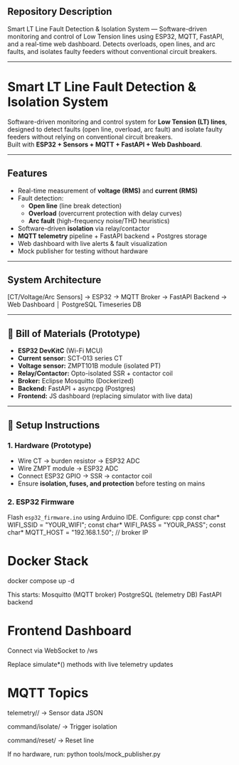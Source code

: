 ## Repository Description
Smart LT Line Fault Detection & Isolation System — Software-driven monitoring and control of Low Tension lines using ESP32, MQTT, FastAPI, and a real-time web dashboard. Detects overloads, open lines, and arc faults, and isolates faulty feeders without conventional circuit breakers.

---

# Smart LT Line Fault Detection & Isolation System

Software-driven monitoring and control system for **Low Tension (LT) lines**, designed to detect faults (open line, overload, arc fault) and isolate faulty feeders without relying on conventional circuit breakers.  
Built with **ESP32 + Sensors + MQTT + FastAPI + Web Dashboard**.

---

##  Features
- Real-time measurement of **voltage (RMS)** and **current (RMS)**  
- Fault detection:
  -  **Open line** (line break detection)  
  -  **Overload** (overcurrent protection with delay curves)  
  -  **Arc fault** (high-frequency noise/THD heuristics)  
- Software-driven **isolation** via relay/contactor  
- **MQTT telemetry** pipeline + FastAPI backend + Postgres storage  
- Web dashboard with live alerts & fault visualization  
- Mock publisher for testing without hardware  

---

## System Architecture
[CT/Voltage/Arc Sensors] → ESP32 → MQTT Broker → FastAPI Backend → Web Dashboard
│
PostgreSQL Timeseries DB


---

## 🧰 Bill of Materials (Prototype)
- **ESP32 DevKitC** (Wi-Fi MCU)  
- **Current sensor:** SCT-013 series CT  
- **Voltage sensor:** ZMPT101B module (isolated PT)  
- **Relay/Contactor:** Opto-isolated SSR + contactor coil  
- **Broker:** Eclipse Mosquitto (Dockerized)  
- **Backend:** FastAPI + asyncpg (Postgres)  
- **Frontend:** JS dashboard (replacing simulator with live data)  

---

## 🔧 Setup Instructions

### 1. Hardware (Prototype)
- Wire CT → burden resistor → ESP32 ADC  
- Wire ZMPT module → ESP32 ADC  
- Connect ESP32 GPIO → SSR → contactor coil  
- Ensure **isolation, fuses, and protection** before testing on mains  

### 2. ESP32 Firmware
Flash `esp32_firmware.ino` using Arduino IDE. Configure:
cpp
const char* WIFI_SSID = "YOUR_WIFI";
const char* WIFI_PASS = "YOUR_PASS";
const char* MQTT_HOST = "192.168.1.50";  // broker IP

# Docker Stack
docker compose up -d

This starts:
Mosquitto (MQTT broker)
PostgreSQL (telemetry DB)
FastAPI backend

# Frontend Dashboard

Connect via WebSocket to /ws

Replace simulate*() methods with live telemetry updates

# MQTT Topics

telemetry/<panelId>/<lineId> → Sensor data JSON

command/isolate/<lineId> → Trigger isolation

command/reset/<lineId> → Reset line

If no hardware, run: python tools/mock_publisher.py



